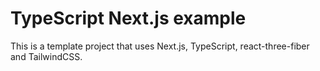 # TypeScript Next.js example

This is a template project that uses Next.js, TypeScript, react-three-fiber and TailwindCSS.

